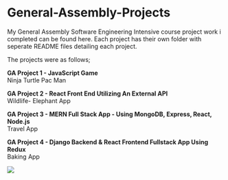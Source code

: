 # General-Assembly-Projects
My General Assembly Software Engineering Intensive course project work i completed can be found here. Each project has their own folder with seperate README files detailing each project.

The projects were as follows;

**GA Project 1 - JavaScript Game** <br>
Ninja Turtle Pac Man

**GA Project 2 - React Front End Utilizing An External API** <br>
Wildlife- Elephant App

**GA Project 3 - MERN Full Stack App - Using MongoDB, Express, React, Node.js** <br>
Travel App

**GA Project 4 - Django Backend & React Frontend Fullstack App Using Redux** <br>
Baking App

![](main/General%20Assembly%20Logo.png)
